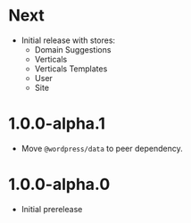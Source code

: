 # Next

- Initial release with stores:
  - Domain Suggestions
  - Verticals
  - Verticals Templates
  - User
  - Site

# 1.0.0-alpha.1

- Move `@wordpress/data` to peer dependency.

# 1.0.0-alpha.0

- Initial prerelease
